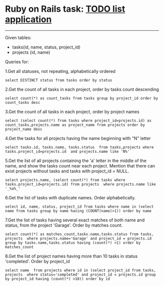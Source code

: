 # Ruby on Rails task: [TODO list application](https://todo-lists-app.herokuapp.com)


-------------------------------------------------------------------------------
Given tables:
- tasks(id, name, status, project_id)
- projects (id, name)

Queries for:


1.Get all statuses, not repeating, alphabetically ordered

  `select DISTINCT status from tasks order by status`

2.Get the count of all tasks in each project, order by tasks count descending

  `select count(*) as count_tasks
  from tasks group by project_id
  order by count_tasks desc`

3.Get the count of all tasks in each project, order by project names

  `select (select count(*) from tasks where project_id=projects.id) as count_tasks,projects.name as project_name
  from projects
  order by project_name desc`

4.Get the tasks for all projects having the name beginning with "N" letter

  `select tasks.id, tasks.name, tasks.status 
  from tasks,projects where tasks.project_id=projects.id 
  and
  projects.name like 'N%'`

5.Get the list of all projects containing the 'a' letter in the middle of the name, and show the tasks count near each project. Mention that there can exist projects without tasks and tasks with project_id = NULL.

  `select projects.name, (select count(*) from tasks where tasks.project_id=projects.id)
  from projects 
  where projects.name like '_%a%_'`

6.Get the list of tasks with duplicate names. Order alphabetically.

  `select id, name, status, project_id
  from tasks
  where name in (select name
  from tasks group by name
  having (COUNT(name)>1))
  order by name `

7.Get the list of tasks having several exact matches of both name and status, from the project 'Garage'. Order by matches count.

  `select count(*) as matches_count,tasks.name,tasks.status
  from tasks, projects 
  where projects.name='Garage' and project_id = projects.id
  group by tasks.name,tasks.status
  having (count(*) >1)
  order by matches_count`

8.Get the list of project names having more than 10 tasks in status 'completed'. Order by project_id

  `select name 
  from projects
  where id in (select project_id
  from tasks, projects 
  where status='completed' and project_id = projects.id
  group by project_id
  having (count(*) >10))
  order by id`
